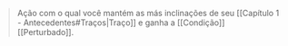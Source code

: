 > Ação com o qual você mantém as más inclinações de seu [[Capítulo 1 - Antecedentes#Traços|Traço]] e ganha a [[Condição]] [[Perturbado]].
